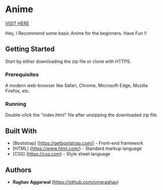 # Anime
[VISIT HERE](https://omgraghav.github.io/nani/)

Hey, I Recommend some basic Anime for the beginners.
Have Fun !!

## Getting Started

Start by either downloading the zip file or clone with HTTPS.

### Prerequisites

A modern web-browser like Safari, Chrome, Microsoft-Edge, Mozilla Firefox, etc.

### Running

Double-click the "index.html" file after unzipping the downloaded zip file.

## Built With

* [Bootstrap] (https://getbootstrap.com/) - Front-end framework
* [HTML] (https://www.html.com/) - Standard markup language
* [CSS] (https://css.com) - Style sheet language

## Authors

* **Raghav Aggarwal** (https://github.com/omgraghav)